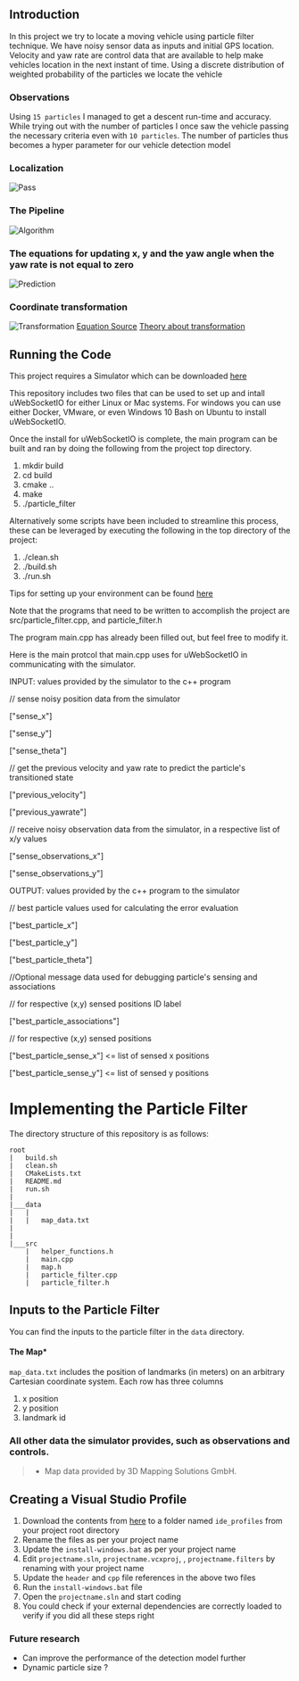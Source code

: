 

## Introduction
In this project we try to locate a moving vehicle using particle filter technique. We have noisy sensor data as inputs and initial GPS location. Velocity and yaw rate are control data that are available to help make vehicles location in the next instant of time. Using a discrete distribution of weighted probability of the particles we locate the vehicle

### Observations
Using `15 particles` I managed to get a descent run-time and accuracy. While trying out with the number of particles I once saw the vehicle passing the necessary criteria even with `10 particles`. The number of particles thus becomes a hyper parameter for our vehicle detection model 

### Localization
![Pass](/assets/pass.png)

### The Pipeline
![Algorithm](/assets/algorithm.png)

### The equations for updating x, y and the yaw angle when the yaw rate is not equal to zero
![Prediction](/assets/prediction.png)

### Coordinate transformation
![Transformation](/assets/transformation.png)
[Equation Source](http://planning.cs.uiuc.edu/node99.html)
[Theory about transformation](https://www.willamette.edu/~gorr/classes/GeneralGraphics/Transforms/transforms2d.htm)

## Running the Code
This project requires a Simulator which can be downloaded [here](https://github.com/udacity/self-driving-car-sim/releases)

This repository includes two files that can be used to set up and intall uWebSocketIO for either Linux or Mac systems. For windows you can use either Docker, VMware, or even Windows 10 Bash on Ubuntu to install uWebSocketIO.

Once the install for uWebSocketIO is complete, the main program can be built and ran by doing the following from the project top directory.

1. mkdir build
2. cd build
3. cmake ..
4. make
5. ./particle_filter

Alternatively some scripts have been included to streamline this process, these can be leveraged by executing the following in the top directory of the project:

1. ./clean.sh
2. ./build.sh
3. ./run.sh

Tips for setting up your environment can be found [here](https://classroom.udacity.com/nanodegrees/nd013/parts/40f38239-66b6-46ec-ae68-03afd8a601c8/modules/0949fca6-b379-42af-a919-ee50aa304e6a/lessons/f758c44c-5e40-4e01-93b5-1a82aa4e044f/concepts/23d376c7-0195-4276-bdf0-e02f1f3c665d)

Note that the programs that need to be written to accomplish the project are src/particle_filter.cpp, and particle_filter.h

The program main.cpp has already been filled out, but feel free to modify it.

Here is the main protcol that main.cpp uses for uWebSocketIO in communicating with the simulator.

INPUT: values provided by the simulator to the c++ program

// sense noisy position data from the simulator

["sense_x"] 

["sense_y"] 

["sense_theta"] 

// get the previous velocity and yaw rate to predict the particle's transitioned state

["previous_velocity"]

["previous_yawrate"]

// receive noisy observation data from the simulator, in a respective list of x/y values

["sense_observations_x"] 

["sense_observations_y"] 


OUTPUT: values provided by the c++ program to the simulator

// best particle values used for calculating the error evaluation

["best_particle_x"]

["best_particle_y"]

["best_particle_theta"] 

//Optional message data used for debugging particle's sensing and associations

// for respective (x,y) sensed positions ID label 

["best_particle_associations"]

// for respective (x,y) sensed positions

["best_particle_sense_x"] <= list of sensed x positions

["best_particle_sense_y"] <= list of sensed y positions


# Implementing the Particle Filter
The directory structure of this repository is as follows:

```
root
|   build.sh
|   clean.sh
|   CMakeLists.txt
|   README.md
|   run.sh
|
|___data
|   |   
|   |   map_data.txt
|   
|   
|___src
    |   helper_functions.h
    |   main.cpp
    |   map.h
    |   particle_filter.cpp
    |   particle_filter.h
```


## Inputs to the Particle Filter
You can find the inputs to the particle filter in the `data` directory. 

#### The Map*
`map_data.txt` includes the position of landmarks (in meters) on an arbitrary Cartesian coordinate system. Each row has three columns
1. x position
2. y position
3. landmark id

### All other data the simulator provides, such as observations and controls.

> * Map data provided by 3D Mapping Solutions GmbH.


## Creating a Visual Studio Profile
1. Download the contents from [here](https://github.com/fkeidel/CarND-Term2-ide-profile-VisualStudio/tree/master/VisualStudio) to a folder named `ide_profiles` from your project root directory
2. Rename the files as per your project name
3. Update the `install-windows.bat` as per your project name
4. Edit `projectname.sln`, `projectname.vcxproj`, , `projectname.filters` by renaming with your project name
5. Update the `header` and `cpp` file references in the above two files
6. Run the `install-windows.bat` file
7. Open the `projectname.sln` and start coding
8. You could check if your external dependencies are correctly loaded to verify if you did all these steps right

### Future research
* Can improve the performance of the detection model further
* Dynamic particle size ?





